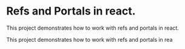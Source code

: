# Refs and Portals in react.

This project demonstrates how to work with refs and portals in react.

This project demonstrates how to work with refs and portals in rea

